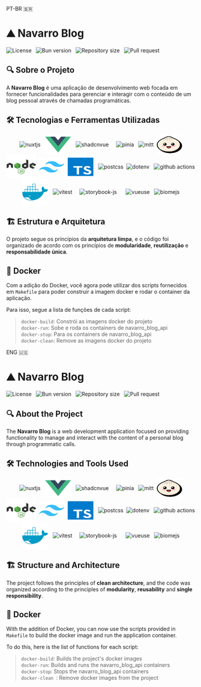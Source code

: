 PT-BR 🇧🇷

# ⛰️ Navarro Blog

![License](https://img.shields.io/static/v1?label=license&message=MIT&color=orange) &nbsp;
![Bun version](https://img.shields.io/static/v1?label=bun&message=v1.1.24&color=yellow) &nbsp;
![Repository size](https://img.shields.io/github/repo-size/bush1D3v/navarro_blog_front?color=blue) &nbsp;
![Pull request](https://img.shields.io/static/v1?label=PR&message=welcome&color=green)

## 🔍 Sobre o Projeto

A **Navarro Blog** é uma aplicação de desenvolvimento web focada em fornecer funcionalidades para gerenciar e interagir com o conteúdo de um blog pessoal através de chamadas programáticas.

## 🛠️ Tecnologias e Ferramentas Utilizadas
<div align='center'>
   <img align='center' height='50' width='70' title='Nuxt.js' alt='nuxtjs' src='https://github.com/user-attachments/assets/c0f7ce9c-284e-463a-8986-6f72a4c54fc1' />&nbsp;&nbsp;
   <img align='center' height='50' width='70' title='Vue.js' alt='vuejs' src='https://github.com/devicons/devicon/blob/master/icons/vuejs/vuejs-original.svg' />&nbsp;&nbsp;
   <img align='center' height='50' width='50' title='Shadcn-vue' alt='shadcnvue' src='https://github.com/user-attachments/assets/1d2298ae-03ea-4392-b0d2-e3fc12908bc7' />&nbsp;&nbsp;&nbsp;&nbsp;
   <img align='center' height='50' width='50' title='Pinia' alt='pinia' src='https://github.com/user-attachments/assets/abb5c37c-372d-4f29-b4ba-27fbe1d7c970' />&nbsp;&nbsp;
   <img align='center' height='55' width='55' title='Mitt' alt='mitt' src='https://github.com/user-attachments/assets/f37880f9-d7f9-42ff-ad39-8c3d8fbbecf1' />&nbsp;
   <img align='center' height='54' width='68' title='Bun.js' alt='bunjs' src='https://github.com/devicons/devicon/blob/master/icons/bun/bun-original.svg' />
   <img align='center' height='64' width='78' title='Node.js' alt='nodejs' src='https://github.com/devicons/devicon/blob/master/icons/nodejs/nodejs-original-wordmark.svg' />&nbsp;
   <img align='center' height='50' width='68' title='Tailwindcss' alt='tailwindcss' src='https://github.com/devicons/devicon/blob/master/icons/tailwindcss/tailwindcss-original.svg' />&nbsp;
   <img align='center' height='50' width='70' title='TypeScript' alt='typescript' src='https://github.com/devicons/devicon/blob/master/icons/typescript/typescript-original.svg' />&nbsp;&nbsp;
   <img align='center' height='68' width='72' title='Potcss' alt='postcss' src='https://github.com/bush1D3v/my_portfolio/assets/133554156/85b7c73b-e181-4c95-b9de-a8e0ba0523d3' />&nbsp;
   <img align='center' height='49' width='49' title='Dotenv' alt='dotenv' src='https://github.com/bush1D3v/navarro_blog_api/assets/133554156/de030e87-8f12-4b6b-8c75-071bab8526a5' /> &nbsp;
   <img align='center' height='48' width='48' title='GitHub Actions' alt='github actions' src='https://github.com/bush1D3v/navarro_blog_api/assets/133554156/0ce89dba-2909-4673-8b71-94a135f61bfb' /> &nbsp;
   <img align='center' height='70' width='70' title='Docker' alt='docker' src='https://github.com/devicons/devicon/blob/master/icons/docker/docker-plain.svg' /> &nbsp;
   <img align='center' height='54' width='44' title='Vitest' alt='vitest' src='https://github.com/bush1D3v/tsbank_api/assets/133554156/74803ee6-3f6e-4335-9f56-cb887a4285ff' />  &nbsp;&nbsp;&nbsp;
   <img align='center' height='54' width='44' title='Storybook-js' alt='storybook-js' src='https://github.com/bush1D3v/my_portfolio/assets/133554156/213c8aa4-ce24-4b30-8e07-dceb476e8589' /> &nbsp;&nbsp;&nbsp;&nbsp;
   <img align='center' height='50' width='50' title='VueUse' alt='vueuse' src='https://github.com/user-attachments/assets/c4eb21ad-858d-4f28-a2c7-1dd0c23342c1' /> &nbsp;
   <img align='center' height='50' width='60' title='Biomejs' alt='biomejs' src='https://github.com/user-attachments/assets/b3d8a249-e17f-4e64-9608-4a4783b7bbc0' /> &nbsp;
</div>

## 🏗 Estrutura e Arquitetura

O projeto segue os princípios da **arquitetura limpa**, e o código foi organizado de acordo com os princípios de **modularidade**, **reutilização** e **responsabilidade única**.

## 🐳 Docker

Com a adição do Docker, você agora pode utilizar dos scripts fornecidos em `Makefile` para poder construir a imagem docker e rodar o container da aplicação.

Para isso, segue a lista de funções de cada script:

> `docker-build`: Constrói as imagens docker do projeto <br> `docker-run`: Sobe e roda os containers de navarro_blog_api <br> `docker-stop`: Para os containers de navarro_blog_api <br> `docker-clean`: Remove as imagens docker do projeto

ENG 🇺🇸

# ⛰️ Navarro Blog

![License](https://img.shields.io/static/v1?label=license&message=MIT&color=orange) &nbsp;
![Bun version](https://img.shields.io/static/v1?label=bun&message=v1.1.24&color=yellow) &nbsp;
![Repository size](https://img.shields.io/github/repo-size/bush1D3v/navarro_blog_front?color=blue) &nbsp;
![Pull request](https://img.shields.io/static/v1?label=PR&message=welcome&color=green)

## 🔍 About the Project

The **Navarro Blog** is a web development application focused on providing functionality to manage and interact with the content of a personal blog through programmatic calls.

## 🛠️ Technologies and Tools Used

<div align='center'>
   <img align='center' height='50' width='70' title='Nuxt.js' alt='nuxtjs' src='https://github.com/user-attachments/assets/c0f7ce9c-284e-463a-8986-6f72a4c54fc1' />&nbsp;&nbsp;
   <img align='center' height='50' width='70' title='Vue.js' alt='vuejs' src='https://github.com/devicons/devicon/blob/master/icons/vuejs/vuejs-original.svg' />&nbsp;&nbsp;
   <img align='center' height='50' width='50' title='Shadcn-vue' alt='shadcnvue' src='https://github.com/user-attachments/assets/1d2298ae-03ea-4392-b0d2-e3fc12908bc7' />&nbsp;&nbsp;&nbsp;&nbsp;
   <img align='center' height='50' width='50' title='Pinia' alt='pinia' src='https://github.com/user-attachments/assets/abb5c37c-372d-4f29-b4ba-27fbe1d7c970' />&nbsp;&nbsp;
   <img align='center' height='55' width='55' title='Mitt' alt='mitt' src='https://github.com/user-attachments/assets/f37880f9-d7f9-42ff-ad39-8c3d8fbbecf1' />&nbsp;
   <img align='center' height='54' width='68' title='Bun.js' alt='bunjs' src='https://github.com/devicons/devicon/blob/master/icons/bun/bun-original.svg' />
   <img align='center' height='64' width='78' title='Node.js' alt='nodejs' src='https://github.com/devicons/devicon/blob/master/icons/nodejs/nodejs-original-wordmark.svg' />&nbsp;
   <img align='center' height='50' width='68' title='Tailwindcss' alt='tailwindcss' src='https://github.com/devicons/devicon/blob/master/icons/tailwindcss/tailwindcss-original.svg' />&nbsp;
   <img align='center' height='50' width='70' title='TypeScript' alt='typescript' src='https://github.com/devicons/devicon/blob/master/icons/typescript/typescript-original.svg' />&nbsp;&nbsp;
   <img align='center' height='68' width='72' title='Potcss' alt='postcss' src='https://github.com/bush1D3v/my_portfolio/assets/133554156/85b7c73b-e181-4c95-b9de-a8e0ba0523d3' />&nbsp;
   <img align='center' height='49' width='49' title='Dotenv' alt='dotenv' src='https://github.com/bush1D3v/navarro_blog_api/assets/133554156/de030e87-8f12-4b6b-8c75-071bab8526a5' /> &nbsp;
   <img align='center' height='48' width='48' title='GitHub Actions' alt='github actions' src='https://github.com/bush1D3v/navarro_blog_api/assets/133554156/0ce89dba-2909-4673-8b71-94a135f61bfb' /> &nbsp;
   <img align='center' height='70' width='70' title='Docker' alt='docker' src='https://github.com/devicons/devicon/blob/master/icons/docker/docker-plain.svg' /> &nbsp;
   <img align='center' height='54' width='44' title='Vitest' alt='vitest' src='https://github.com/bush1D3v/tsbank_api/assets/133554156/74803ee6-3f6e-4335-9f56-cb887a4285ff' />  &nbsp;&nbsp;&nbsp;
   <img align='center' height='54' width='44' title='Storybook-js' alt='storybook-js' src='https://github.com/bush1D3v/my_portfolio/assets/133554156/213c8aa4-ce24-4b30-8e07-dceb476e8589' /> &nbsp;&nbsp;&nbsp;&nbsp;
   <img align='center' height='50' width='50' title='VueUse' alt='vueuse' src='https://github.com/user-attachments/assets/c4eb21ad-858d-4f28-a2c7-1dd0c23342c1' /> &nbsp;
   <img align='center' height='50' width='60' title='Biomejs' alt='biomejs' src='https://github.com/user-attachments/assets/b3d8a249-e17f-4e64-9608-4a4783b7bbc0' /> &nbsp;
</div>

## 🏗 Structure and Architecture

The project follows the principles of **clean architecture**, and the code was organized according to the principles of **modularity**, **reusability** and **single responsibility**.

## 🐳 Docker

With the addition of Docker, you can now use the scripts provided in `Makefile` to build the docker image and run the application container.

To do this, here is the list of functions for each script:

> `docker-build`: Builds the project's docker images <br> `docker-run`: Builds and runs the navarro_blog_api containers <br> `docker-stop`: Stops the navarro_blog_api containers <br> `docker-clean `: Remove docker images from the project
